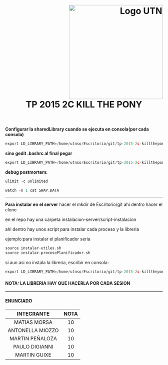 <h1>
  <br>
  <div class="row">
  <div class="column" align = "right" ><a href = "http://dds-jv.github.io"><img src = "https://www.frba.utn.edu.ar/wp-content/uploads/logo-utn.ba-horizontal-e1471367724904.jpg" alt="Logo UTN" width="300"></a></div>
  <div class="column" align= "center">TP 2015 2C KILL THE PONY</div>
</div>
  </br>
</h1>


**Configurar la sharedLibrary cuando se ejecuta en consola(por cada consola)**
```C
export LD_LIBRARY_PATH=/home/utnso/Escritorio/git/tp-2015-2c-killthepony/utiles/Debug
```

**sino gedit .bashrc
al final pegar** 
```C
export LD_LIBRARY_PATH=/home/utnso/Escritorio/git/tp-2015-2c-killthepony/utiles/Debug
```
**debug postmortem:** 
```C
ulimit -c unlimited

watch -n 1 cat SWAP.DATA
```
------------------------------
**Para instalar en el server** hacer el mkdir de Escritorio/git
ahi dentro hacer el clone

en el repo hay una carpeta instalacion-server/script-instalacion

ahi dentro hay unos script para instalar cada proceso y la libreria

ejemplo:para instalar el planificador seria
```C
source instalar-utiles.sh
source instalar-procesoPlanificador.sh
```
si aun asi no instala la libreria, escribir en consola:
```C
export LD_LIBRARY_PATH=/home/utnso/Escritorio/git/tp-2015-2c-killthepony/utiles/Debu
```

#### NOTA: LA LIBRERIA HAY QUE HACERLA POR CADA SESION
-----------------------------------------

#### [ENUNCIADO](https://github.com/dds-utn/2018-vn-group-19/blob/master/estadoActual.md)

| INTEGRANTE            |       NOTA            |
|  :----------------:   |  :----------------:   |
|    MATIAS MORSA       |        10             |
|    ANTONELLA  MIOZZO  |        10             |
|    MARTIN PEÑALOZA    |        10             |
|    PAULO DIGIANNI     |        10             |
|    MARTIN GUIXE       |        10             |
